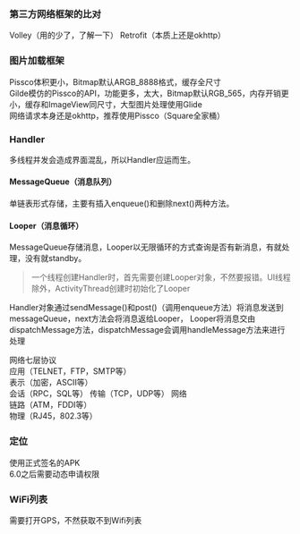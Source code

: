 ### 第三方网络框架的比对
Volley（用的少了，了解一下）
Retrofit（本质上还是okhttp）
### 图片加载框架
Pissco体积更小，Bitmap默认ARGB_8888格式，缓存全尺寸  
Gilde模仿的Pissco的API，功能更多，太大，Bitmap默认RGB_565，内存开销更小，缓存和ImageView同尺寸，大型图片处理使用Glide  
网络请求本身还是okhttp，推荐使用Pissco（Square全家桶）  

### Handler
多线程并发会造成界面混乱，所以Handler应运而生。  
#### MessageQueue（消息队列）
单链表形式存储，主要有插入enqueue()和删除next()两种方法。  
#### Looper（消息循环）
MessageQueue存储消息，Looper以无限循环的方式查询是否有新消息，有就处理，没有就standby。  
>一个线程创建Handler时，首先需要创建Looper对象，不然要报错。UI线程除外，ActivityThread创建时初始化了Looper  

Handler对象通过sendMessage()和post()（调用enqueue方法）将消息发送到messageQueue，next方法会将消息返给Looper，
Looper将消息交由dispatchMessage方法，dispatchMessage会调用handleMessage方法来进行处理

网络七层协议  
应用（TELNET，FTP，SMTP等）  
表示（加密，ASCII等）  
会话（RPC，SQL等）
传输（TCP，UDP等）
网络  
链路（ATM，FDDI等）  
物理（RJ45，802.3等）  

### 定位
使用正式签名的APK  
6.0之后需要动态申请权限  

### WiFi列表  
需要打开GPS，不然获取不到Wifi列表